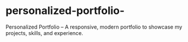 # personalized-portfolio-
Personalized Portfolio – A responsive, modern portfolio to showcase my projects, skills, and experience.
